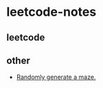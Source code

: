 # leetcode-notes
## leetcode

## other
* [Randomly generate a maze.](https://github.com/garypush/leetcode-notes/blob/master/maze.py)
